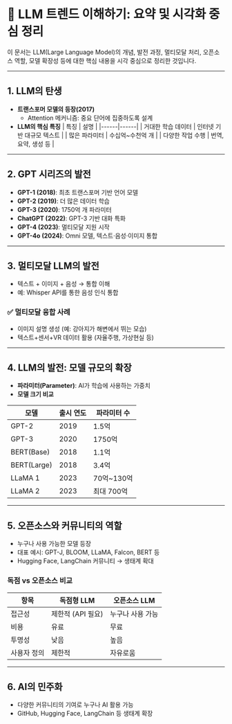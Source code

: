 
# 📘 LLM 트렌드 이해하기: 요약 및 시각화 중심 정리

이 문서는 LLM(Large Language Model)의 개념, 발전 과정, 멀티모달 처리, 오픈소스 역할, 모델 확장성 등에 대한 핵심 내용을 시각 중심으로 정리한 것입니다.

---

## 1. LLM의 탄생
- **트랜스포머 모델의 등장(2017)**  
  - Attention 메커니즘: 중요 단어에 집중하도록 설계
- **LLM의 핵심 특징**
  | 특징 | 설명 |
  |------|------|
  | 거대한 학습 데이터 | 인터넷 기반 대규모 텍스트 |
  | 많은 파라미터 | 수십억~수천억 개 |
  | 다양한 작업 수행 | 번역, 요약, 생성 등 |

---

## 2. GPT 시리즈의 발전
- **GPT-1 (2018)**: 최초 트랜스포머 기반 언어 모델
- **GPT-2 (2019)**: 더 많은 데이터 학습
- **GPT-3 (2020)**: 1750억 개 파라미터
- **ChatGPT (2022)**: GPT-3 기반 대화 특화
- **GPT-4 (2023)**: 멀티모달 지원 시작
- **GPT-4o (2024)**: Omni 모델, 텍스트·음성·이미지 통합

---

## 3. 멀티모달 LLM의 발전
- 텍스트 + 이미지 + 음성 → 통합 이해
- 예: Whisper API를 통한 음성 인식 통합

### ✅ 멀티모달 융합 사례
- 이미지 설명 생성 (예: 강아지가 해변에서 뛰는 모습)
- 텍스트+센서+VR 데이터 활용 (자율주행, 가상현실 등)

---

## 4. LLM의 발전: 모델 규모의 확장
- **파라미터(Parameter)**: AI가 학습에 사용하는 가중치
- **모델 크기 비교**

| 모델 | 출시 연도 | 파라미터 수 |
|------|-----------|-------------|
| GPT-2 | 2019 | 1.5억 |
| GPT-3 | 2020 | 1750억 |
| BERT(Base) | 2018 | 1.1억 |
| BERT(Large) | 2018 | 3.4억 |
| LLaMA 1 | 2023 | 70억~130억 |
| LLaMA 2 | 2023 | 최대 700억 |

---

## 5. 오픈소스와 커뮤니티의 역할
- 누구나 사용 가능한 모델 등장
- 대표 예시: GPT-J, BLOOM, LLaMA, Falcon, BERT 등
- Hugging Face, LangChain 커뮤니티 → 생태계 확대

### 독점 vs 오픈소스 비교

| 항목 | 독점형 LLM | 오픈소스 LLM |
|------|------------|---------------|
| 접근성 | 제한적 (API 필요) | 누구나 사용 가능 |
| 비용 | 유료 | 무료 |
| 투명성 | 낮음 | 높음 |
| 사용자 정의 | 제한적 | 자유로움 |

---

## 6. AI의 민주화
- 다양한 커뮤니티의 기여로 누구나 AI 활용 가능
- GitHub, Hugging Face, LangChain 등 생태계 확장
